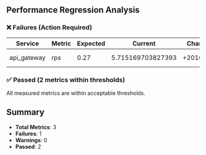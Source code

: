 ## Performance Regression Analysis

### ❌ Failures (Action Required)

| Service | Metric | Expected | Current | Change | Impact |
|---------|--------|----------|---------|--------|--------|
| api_gateway | rps | 0.27 | 5.715169703827393 | +2016.7% | ❌ Critical |

### ✅ Passed (2 metrics within thresholds)

All measured metrics are within acceptable thresholds.

## Summary

- **Total Metrics**: 3
- **Failures**: 1
- **Warnings**: 0
- **Passed**: 2
